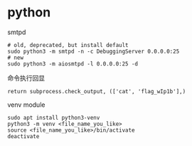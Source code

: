 # python

smtpd

```
# old, deprecated, but install default
sudo python3 -m smtpd -n -c DebuggingServer 0.0.0.0:25
# new
sudo python3 -m aiosmtpd -l 0.0.0.0:25 -d
```

命令执行回显

```
return subprocess.check_output, (['cat', 'flag_wIp1b'],)
```

venv module

```
sudo apt install python3-venv
python3 -m venv <file_name_you_like>
source <file_name_you_like>/bin/activate
deactivate
```



